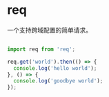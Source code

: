 # req

一个支持跨域配置的简单请求。

```JavaScript

import req from 'req';

req.get('world').then(() => {
  console.log('hello world');
}, () => {
  console.log('goodbye world');
});

```